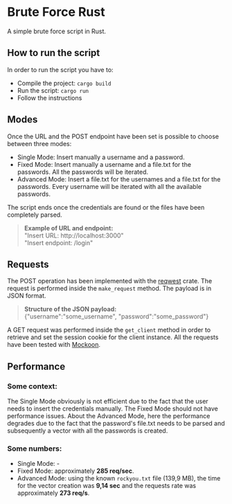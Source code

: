 # Brute Force Rust
A simple brute force script in Rust.
## How to run the script
In order to run the script you have to:
* Compile the project: ```cargo build```
* Run the script: ```cargo run```
* Follow the instructions

## Modes
Once the URL and the POST endpoint have been set is possible to choose between three modes:
* Single Mode: Insert manually a username and a password.
* Fixed Mode: Insert manually a username and a file.txt for the passwords. All the passwords will be iterated.
* Advanced Mode: Insert a file.txt for the usernames and a file.txt for the passwords. Every username will be iterated with all the available passwords.

The script ends once the credentials are found or the files have been completely parsed.
> **Example of URL and endpoint:** <br>
> "Insert URL: http://localhost:3000" <br>
> "Insert endpoint: /login"

## Requests
The POST operation has been implemented with the [reqwest](https://docs.rs/reqwest/latest/reqwest/) crate. The request is performed inside the `make_request` method. The payload is in JSON format.
> **Structure of the JSON payload:** <br>
> {"username":"some_username", "password":"some_password"}

A GET request was performed inside the `get_client` method in order to retrieve and set the session cookie for the client instance.
All the requests have been tested with [Mockoon](https://mockoon.com/).
## Performance
### Some context: 
The Single Mode obviously is not efficient due to the fact that the user needs to insert the credentials manually. The Fixed Mode should not have performance issues. About the Advanced Mode, here the performance degrades due to the fact that the password's file.txt needs to be parsed and subsequently a vector with all the passwords is created.

### Some numbers: 
* Single Mode: -
* Fixed Mode: approximately **285 req/sec**. 
* Advanced Mode: using the known `rockyou.txt` file (139,9 MB), the time for the vector creation was **9,14 sec** and the requests rate was approximately **273 req/s**.